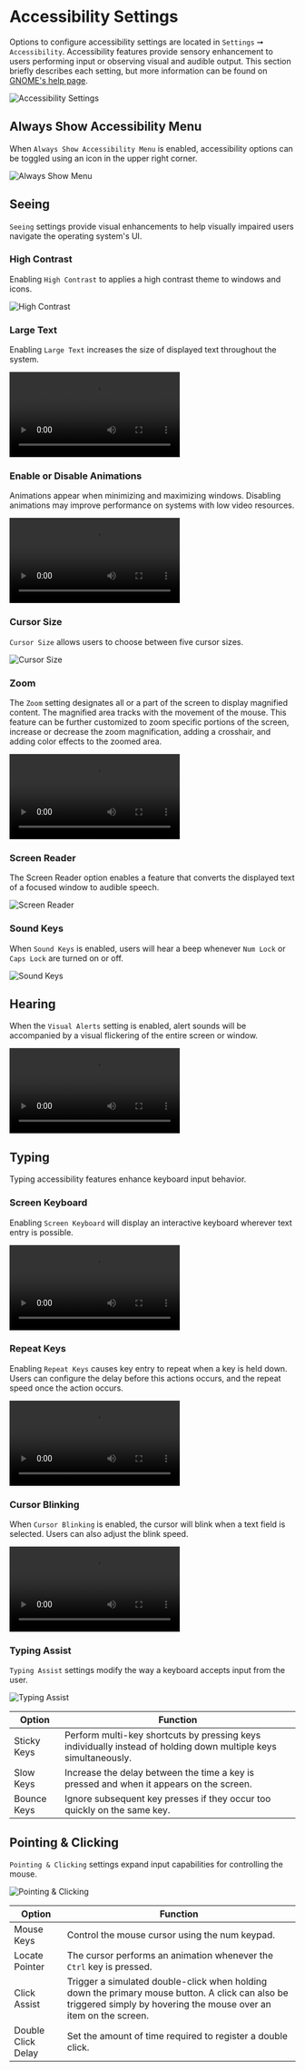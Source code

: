 # Accessibility Settings

Options to configure accessibility settings are located in `Settings` ➞ `Accessibility`. Accessibility features provide sensory enhancement to users performing input or observing visual and audible output. This section briefly describes each setting, but more information can be found on [GNOME's help page](https://help.gnome.org/users/gnome-help/stable/a11y.html).

![Accessibility Settings](/images/accessibility-settings/accessibility-settings.png)

## Always Show Accessibility Menu

When `Always Show Accessibility Menu` is enabled, accessibility options can be toggled using an icon in the upper right corner.

![Always Show Menu](/images/accessibility-settings/always-show-menu.png)

## Seeing

`Seeing` settings provide visual enhancements to help visually impaired users navigate the operating system's UI.

### High Contrast

Enabling `High Contrast` to applies a high contrast theme to windows and icons.

![High Contrast](/images/accessibility-settings/high-contrast.png)

### Large Text

Enabling `Large Text` increases the size of displayed text throughout the system.

<video autoplay loop>
    <source src="/images/accessibility-settings/large-text.webm" />
</video>

### Enable or Disable Animations

Animations appear when minimizing and maximizing windows. Disabling animations may improve performance on systems with low video resources.

<video autoplay loop>
    <source src="/images/accessibility-settings/disable-animations.webm" />
</video>

### Cursor Size

`Cursor Size` allows users to choose between five cursor sizes.

![Cursor Size](/images/accessibility-settings/cursor-size.png)

### Zoom

The `Zoom` setting designates all or a part of the screen to display magnified content. The magnified area tracks with the movement of the mouse. This feature can be further customized to zoom specific portions of the screen, increase or decrease the zoom magnification, adding a crosshair, and adding color effects to the zoomed area.

<video autoplay loop>
    <source src="/images/accessibility-settings/zoom.webm" />
</video>

### Screen Reader

The Screen Reader option enables a feature that converts the displayed text of a focused window to audible speech.

![Screen Reader](/images/accessibility-settings/screen-reader.png)

### Sound Keys

When `Sound Keys` is enabled, users will hear a beep whenever `Num Lock` or `Caps Lock` are turned on or off.

![Sound Keys](/images/accessibility-settings/sound-keys.png)

## Hearing

When the `Visual Alerts` setting is enabled, alert sounds will be accompanied by a visual flickering of the entire screen or window.

<video autoplay loop>
    <source src="/images/accessibility-settings/visual-alerts.webm" />
</video>

## Typing

Typing accessibility features enhance keyboard input behavior.

### Screen Keyboard

Enabling `Screen Keyboard` will display an interactive keyboard wherever text entry is possible.

<video autoplay loop>
    <source src="/images/accessibility-settings/screen-keyboard.webm" />
</video>

### Repeat Keys

Enabling `Repeat Keys` causes key entry to repeat when a key is held down. Users can configure the delay before this actions occurs, and the repeat speed once the action occurs.

<video autoplay loop>
    <source src="/images/accessibility-settings/repeat-keys.webm" />
</video>

### Cursor Blinking

When `Cursor Blinking` is enabled, the cursor will blink when a text field is selected. Users can also adjust the blink speed.

<video autoplay loop>
    <source src="/images/accessibility-settings/cursor-blinking.webm" />
</video>


### Typing Assist

`Typing Assist` settings modify the way a keyboard accepts input from the user.

![Typing Assist](/images/accessibility-settings/typing-assist.png)

| Option | Function |
|--------|--------|
| Sticky Keys | Perform multi-key shortcuts by pressing keys individually instead of holding down multiple keys simultaneously. |
| Slow Keys | Increase the delay between the time a key is pressed and when it appears on the screen. |
| Bounce Keys | Ignore subsequent key presses if they occur too quickly on the same key. |

## Pointing & Clicking

`Pointing & Clicking` settings expand input capabilities for controlling the mouse.

![Pointing & Clicking](/images/accessibility-settings/pointing-clicking.png)

| Option | Function |
|--------|----------|
| Mouse Keys | Control the mouse cursor using the num keypad. |
| Locate Pointer | The cursor performs an animation whenever the `Ctrl` key is pressed. |
| Click Assist | Trigger a simulated double-click when holding down the primary mouse button. A click can also be triggered simply by hovering the mouse over an item on the screen. |
| Double Click Delay | Set the amount of time required to register a double click. |
